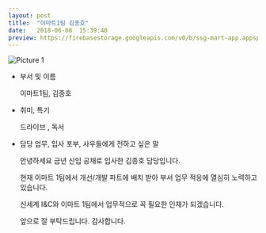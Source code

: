```yaml
---
layout: post
title:  "이마트1팀 김종호"
date:   2018-06-08  15:39:40
preview: https://firebasestorage.googleapis.com/v0/b/ssg-mart-app.appspot.com/o/%EB%8F%99%EA%B8%B0%EC%82%AC%EC%A7%84%2F191908.jpg?alt=media&token=209ba261-d7e4-4bcb-be4c-45ef877c3772
---
```


![Picture 1](https://firebasestorage.googleapis.com/v0/b/ssg-mart-app.appspot.com/o/%EB%8F%99%EA%B8%B0%EC%82%AC%EC%A7%84%2F191908.jpg?alt=media&token=209ba261-d7e4-4bcb-be4c-45ef877c3772)

* 부서 및 이름

    이마트1팀, 김종호

* 취미, 특기

    드라이브 , 독서

* 담당 업무, 입사 포부, 사우들에게 전하고 싶은 말  
    
    안녕하세요 금년 신입 공채로 입사한 김종호 담당입니다.
    
    현재 이마트 1팀에서 개선/개발 파트에 배치 받아 부서 업무 적응에 열심히 노력하고 있습니다.
    
    신세계 I&C와 이마트 1팀에서 업무적으로 꼭 필요한 인재가 되겠습니다.
     
    앞으로 잘 부탁드립니다. 감사합니다.